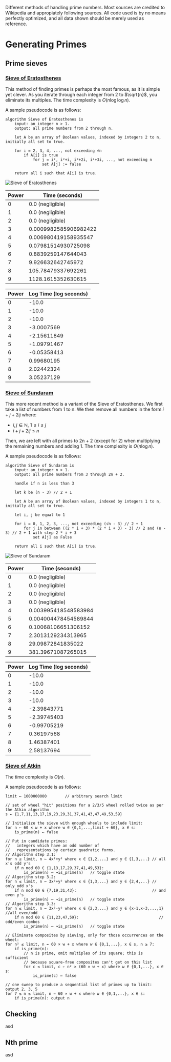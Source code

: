 Different methods of handling prime numbers. Most sources are credited to Wikipedia and appropiately following sources. All code used is by no means perfectly optimized, and all data shown should be merely used as reference.

# Generating Primes

## Prime sieves

### [Sieve of Eratosthenes](https://en.wikipedia.org/wiki/Sieve_of_Eratosthenes)

This method of finding primes is perhaps the most famous, as it is simple yet clever. As you iterate through each integer from 2 to $\sqrt{n}$, you eliminate its multiples. The time complexity is $O(n \log{\log{n}})$.

A sample pseudocode is as follows:

```
algorithm Sieve of Eratosthenes is
    input: an integer n > 1.
    output: all prime numbers from 2 through n.

    let A be an array of Boolean values, indexed by integers 2 to n, initially all set to true.
    
    for i = 2, 3, 4, ..., not exceeding √n
        if A[i] is true
            for j = i², i²+i, i²+2i, i²+3i, ..., not exceeding n
                set A[j] := false

    return all i such that A[i] is true.
```

![Sieve of Eratosthenes](https://cdn.discordapp.com/attachments/905301278647783428/1087886676954722304/image.png)

| Power | Time (seconds)        |
| ----- | --------------------- |
| 0     | 0.0 (negligible)      |
| 1     | 0.0 (negligible)      |
| 2     | 0.0 (negligible)      |
| 3     | 0.0009982585906982422 |
| 4     | 0.006980419158935547  |
| 5     | 0.07981514930725098   |
| 6     | 0.8839259147644043    |
| 7     | 9.926632642745972     |
| 8     | 105.78479337692261    |
| 9     | 1128.1615352630615    |

| Power | Log Time (log seconds) |
| ----- | ---------------------- |
| 0     | -10.0                  |
| 1     | -10.0                  |
| 2     | -10.0                  |
| 3     | -3.0007569             |
| 4     | -2.15611849            |
| 5     | -1.09791467            |
| 6     | -0.05358413            |
| 7     | 0.99680195             |
| 8     | 2.02442324             |
| 9     | 3.05237129             |


### [Sieve of Sundaram](https://en.wikipedia.org/wiki/Sieve_of_Sundaram)

This more recent method is a variant of the Sieve of Eratosthenes. We first take a list of numbers from 1 to n. We then remove all numbers in the form $i + j + 2ij$ where:
* $i,j\in\mathbb{N},\ 1 \le i \le j$
* $i + j + 2ij \le n$

Then, we are left with all primes to 2n + 2 (except for 2) when multiplying the remaining numbers and adding 1. The time complexity is $O(n \log{n})$.

A sample pseudocode is as follows:

```
algorithm Sieve of Sundaram is
    input: an integer n > 1.
    output: all prime numbers from 3 through 2n + 2.

    handle if n is less than 3

    let k be (n - 3) // 2 + 1

    let A be an array of Boolean values, indexed by integers 1 to n, initially all set to true.
    
    let i, j be equal to 1

    for i = 0, 1, 2, 3, ..., not exceeding (√n - 3) // 2 + 1
        for j in between ((2 * i + 3) * (2 * i + 3) - 3) // 2 and (n - 3) // 2 + 1 with step 2 * i + 3
            set A[j] as False

    return all i such that A[i] is true.
```

![Sieve of Sundaram](https://cdn.discordapp.com/attachments/905301278647783428/1088078932307353670/image.png)

| Power | Time (seconds)        |
| ----- | --------------------- |
| 0     | 0.0 (negligible)      |
| 1     | 0.0 (negligible)      |
| 2     | 0.0 (negligible)      |
| 3     | 0.0 (negligible)      |
| 4     | 0.003995418548583984  |
| 5     | 0.004004478454589844  |
| 6     | 0.10068106651306152   |
| 7     | 2.3013129234313965    |
| 8     | 29.09872841835022     |
| 9     | 381.39671087265015    |

| Power | Log Time (log seconds) |
| ----- | ---------------------- |
| 0     | -10.0                  |
| 1     | -10.0                  |
| 2     | -10.0                  |
| 3     | -10.0                  |
| 4     | -2.39843771            |
| 5     | -2.39745403            |
| 6     | -0.99705219            |
| 7     | 0.36197568             |
| 8     | 1.46387401             |
| 9     | 2.58137694             |

### [Sieve of Atkin](https://en.wikipedia.org/wiki/Sieve_of_Atkin)

The time complexity is $O(n)$.

A sample pseudocode is as follows:

```
limit ← 1000000000        // arbitrary search limit

// set of wheel "hit" positions for a 2/3/5 wheel rolled twice as per the Atkin algorithm
s ← {1,7,11,13,17,19,23,29,31,37,41,43,47,49,53,59}

// Initialize the sieve with enough wheels to include limit:
for n ← 60 × w + x where w ∈ {0,1,...,limit ÷ 60}, x ∈ s:
    is_prime(n) ← false

// Put in candidate primes:
//   integers which have an odd number of
//   representations by certain quadratic forms.
// Algorithm step 3.1:
for n ≤ limit, n ← 4x²+y² where x ∈ {1,2,...} and y ∈ {1,3,...} // all x's odd y's
    if n mod 60 ∈ {1,13,17,29,37,41,49,53}:
        is_prime(n) ← ¬is_prime(n)   // toggle state
// Algorithm step 3.2:
for n ≤ limit, n ← 3x²+y² where x ∈ {1,3,...} and y ∈ {2,4,...} // only odd x's
    if n mod 60 ∈ {7,19,31,43}:                                 // and even y's
        is_prime(n) ← ¬is_prime(n)   // toggle state
// Algorithm step 3.3:
for n ≤ limit, n ← 3x²-y² where x ∈ {2,3,...} and y ∈ {x-1,x-3,...,1} //all even/odd
    if n mod 60 ∈ {11,23,47,59}:                                   // odd/even combos
        is_prime(n) ← ¬is_prime(n)   // toggle state

// Eliminate composites by sieving, only for those occurrences on the wheel:
for n² ≤ limit, n ← 60 × w + x where w ∈ {0,1,...}, x ∈ s, n ≥ 7:
    if is_prime(n):
        // n is prime, omit multiples of its square; this is sufficient 
        // because square-free composites can't get on this list
        for c ≤ limit, c ← n² × (60 × w + x) where w ∈ {0,1,...}, x ∈ s:
            is_prime(c) ← false

// one sweep to produce a sequential list of primes up to limit:
output 2, 3, 5
for 7 ≤ n ≤ limit, n ← 60 × w + x where w ∈ {0,1,...}, x ∈ s:
    if is_prime(n): output n
```


## Checking

asd


## Nth prime

asd